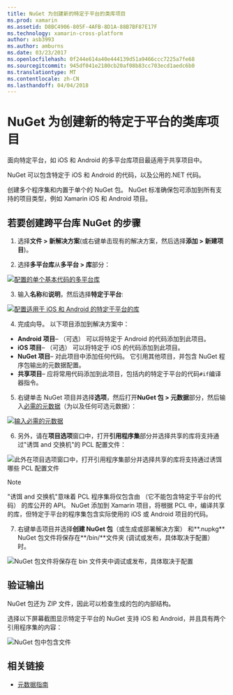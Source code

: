 ```yaml
---
title: NuGet 为创建新的特定于平台的类库项目
ms.prod: xamarin
ms.assetid: D8BC4906-805F-4AFB-8D1A-88B7BF87E17F
ms.technology: xamarin-cross-platform
author: asb3993
ms.author: amburns
ms.date: 03/23/2017
ms.openlocfilehash: 0f244e614a40e444139d51a9466ccc7225a7fe68
ms.sourcegitcommit: 945df041e2180cb20af08b83cc703ecd1aedc6b0
ms.translationtype: MT
ms.contentlocale: zh-CN
ms.lasthandoff: 04/04/2018
---
```

# <a name="creating-new-platform-specific-library-projects-for-nuget"></a>NuGet 为创建新的特定于平台的类库项目

面向特定平台，如 iOS 和 Android 的多平台库项目最适用于共享项目中。

NuGet 可以包含特定于 iOS 和 Android 的代码，以及公用的.NET 代码。

创建多个程序集和内置于单个的 NuGet 包。 NuGet 标准确保包可添加到所有支持的项目类型，例如 Xamarin iOS 和 Android 项目。

## <a name="steps-to-create-a-cross-platform-library-nuget"></a>若要创建跨平台库 NuGet 的步骤

1. 选择**文件 > 新解决方案**(或右键单击现有的解决方案，然后选择**添加 > 新建项目**)。

2. 选择**多平台库**从**多平台 > 库**部分：

  [![](platform-specific-images/mulitplatform-library-sml.png "配置的单个基本代码的多平台库")](platform-specific-images/multiplatform-library.png#lightbox)

3. 输入**名称**和**说明**，然后选择**特定于平台**:

  [![](platform-specific-images/specific-configure-sml.png "配置适用于 iOS 和 Android 的特定于平台的库")](platform-specific-images/specific-configure.png#lightbox)

4. 完成向导。 以下项目添加到解决方案中：

  - **Android 项目**– （可选） 可以将特定于 Android 的代码添加到此项目。
  - **iOS 项目**– （可选） 可以将特定于 iOS 的代码添加到此项目。
  - **NuGet 项目**– 对此项目中添加任何代码。 它引用其他项目，并包含 NuGet 程序包输出的元数据配置。
  - **共享项目**– 应将常用代码添加到此项目，包括内的特定于平台的代码`#if`编译器指令。

5. 右键单击 NuGet 项目并选择**选项**，然后打开**NuGet 包 > 元数据**部分，然后输入[必需的元数据](~/cross-platform/app-fundamentals/nuget-multiplatform-libraries/metadata.md)（为以及任何可选元数据）：

  [![](platform-specific-images/specific-metadata-sml.png "输入必需的元数据")](platform-specific-images/specific-metadata.png#lightbox)

6. 另外，请在**项目选项**窗口中，打开**引用程序集**部分并选择共享的库将支持通过"诱饵 and 交换机"的 PCL 配置文件：

  ![](platform-specific-images/specific-reference-assemblies.png "此外在项目选项窗口中，打开引用程序集部分并选择共享的库将支持通过诱饵哪些 PCL 配置文件")

  > [!NOTE]
> "诱饵 and 交换机"意味着 PCL 程序集将仅包含由 （它不能包含特定于平台的代码） 的库公开的 API。 NuGet 添加到 Xamarin 项目，将根据 PCL 中，编译共享的库，但特定于平台的程序集包含实际使用的 iOS 或 Android 项目的代码。

7. 右键单击项目并选择**创建 NuGet 包**（或生成或部署解决方案） 和**.nupkg** NuGet 包文件将保存在**/bin/**文件夹 (调试或发布，具体取决于配置） 时。

  ![](platform-specific-images/create-nuget-package.png "NuGet 包文件将保存在 bin 文件夹中调试或发布，具体取决于配置")


## <a name="verifying-the-output"></a>验证输出

NuGet 包还为 ZIP 文件，因此可以检查生成的包的内部结构。

选择以下屏幕截图显示特定于平台的 NuGet 支持 iOS 和 Android，并且具有两个引用程序集的内容：

![](platform-specific-images/nuget-output.png "NuGet 包中包含文件")


## <a name="related-links"></a>相关链接

- [元数据指南](~/cross-platform/app-fundamentals/nuget-multiplatform-libraries/metadata.md)
